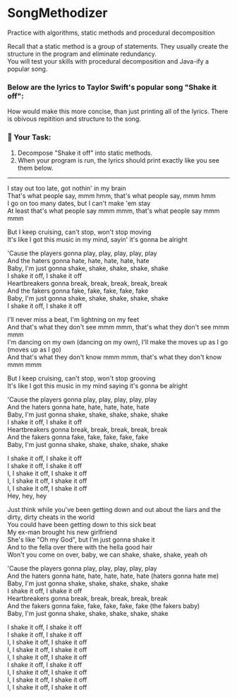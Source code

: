 # SongMethodizer
Practice with algorithms, static methods and procedural decomposition

Recall that a static method is a group of statements.  They usually create the structure in the program and eliminate redundancy.  
You will test your skills with procedural decomposition and Java-ify a popular song.  

### Below are the lyrics to Taylor Swift's popular song "Shake it off":  
How would make this more concise, than just printing all of the lyrics.  There is obivous repitition and structure to the song.  

### :pushpin: Your Task: 
1. Decompose "Shake it off" into static methods.  
2. When your program is run, the lyrics should print exactly like you see them below.  

---
I stay out too late, got nothin' in my brain  
That's what people say, mmm hmm, that's what people say, mmm hmm  
I go on too many dates, but I can't make 'em stay  
At least that's what people say mmm mmm, that's what people say mmm mmm  

But I keep cruising, can't stop, won't stop moving  
It's like I got this music in my mind, sayin' it's gonna be alright  

'Cause the players gonna play, play, play, play, play  
And the haters gonna hate, hate, hate, hate, hate  
Baby, I'm just gonna shake, shake, shake, shake, shake  
I shake it off, I shake it off  
Heartbreakers gonna break, break, break, break, break  
And the fakers gonna fake, fake, fake, fake, fake  
Baby, I'm just gonna shake, shake, shake, shake, shake  
I shake it off, I shake it off  

I'll never miss a beat, I'm lightning on my feet  
And that's what they don't see mmm mmm, that's what they don't see mmm mmm  
I'm dancing on my own (dancing on my own), I'll make the moves up as I go (moves up as I go)  
And that's what they don't know mmm mmm, that's what they don't know mmm mmm  

But I keep cruising, can't stop, won't stop grooving  
It's like I got this music in my mind saying it's gonna be alright  

'Cause the players gonna play, play, play, play, play  
And the haters gonna hate, hate, hate, hate, hate  
Baby, I'm just gonna shake, shake, shake, shake, shake  
I shake it off, I shake it off  
Heartbreakers gonna break, break, break, break, break  
And the fakers gonna fake, fake, fake, fake, fake  
Baby, I'm just gonna shake, shake, shake, shake, shake  

I shake it off, I shake it off  
I shake it off, I shake it off  
I, I shake it off, I shake it off  
I, I shake it off, I shake it off  
I, I shake it off, I shake it off  
Hey, hey, hey  

Just think while you've been getting down and out about the liars and the dirty, dirty cheats in the world  
You could have been getting down to this sick beat  
My ex-man brought his new girlfriend  
She's like "Oh my God", but I'm just gonna shake it  
And to the fella over there with the hella good hair  
Won't you come on over, baby, we can shake, shake, shake, yeah oh  

'Cause the players gonna play, play, play, play, play  
And the haters gonna hate, hate, hate, hate, hate (haters gonna hate me)  
Baby, I'm just gonna shake, shake, shake, shake, shake  
I shake it off, I shake it off  
Heartbreakers gonna break, break, break, break, break  
And the fakers gonna fake, fake, fake, fake, fake (the fakers baby)  
Baby, I'm just gonna shake, shake, shake, shake, shake  

I shake it off, I shake it off  
I shake it off, I shake it off  
I, I shake it off, I shake it off  
I, I shake it off, I shake it off  
I, I shake it off, I shake it off  
I shake it off, I shake it off  
I, I shake it off, I shake it off  
I, I shake it off, I shake it off  
I, I shake it off, I shake it off  
